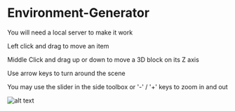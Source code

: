# Environment-Generator

You will need a local server to make it work

Left click and drag to move an item

Middle Click and drag up or down to move a 3D block on its Z axis

Use arrow keys to turn around the scene

You may use the slider in the side toolbox or '-' / '+' keys to zoom in and out

![alt text](https://raw.githubusercontent.com/AlexBelin/Environment-Generator/branch/path/to/img.png)
